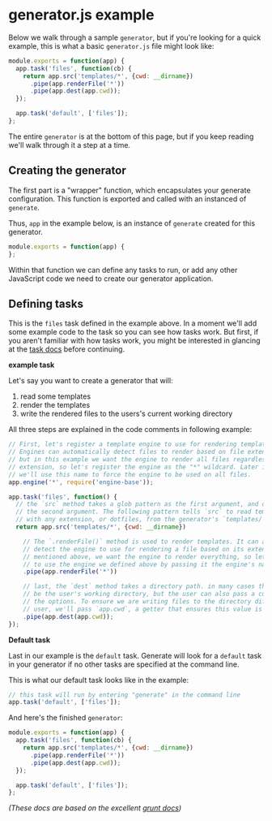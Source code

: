 # generator.js example

Below we walk through a sample `generator`, but if you're looking for a quick example, this is what a basic `generator.js` file might look like:

```js
module.exports = function(app) {
  app.task('files', function(cb) {
    return app.src('templates/*', {cwd: __dirname})
      .pipe(app.renderFile('*'))
      .pipe(app.dest(app.cwd));
  });

  app.task('default', ['files']);
};
```

The entire `generator` is at the bottom of this page, but if you keep reading we'll walk through it a step at a time.

## Creating the generator

The first part is a "wrapper" function, which encapsulates your generate configuration. This function is exported and called with an instanced of `generate`. 

Thus, `app` in the example below, is an instance of `generate` created for this generator.

```js
module.exports = function(app) {
};
```

Within that function we can define any tasks to run, or add any other JavaScript code we need to create our generator application.

## Defining tasks

This is the `files` task defined in the example above. In a moment we'll add some example code to the task so you can see how tasks work. But first, if you aren't familiar with how tasks work, you might be interested in glancing at the [task docs](tasks.md) before continuing.

**example task**

Let's say you want to create a generator that will:

1. read some templates
2. render the templates
3. write the rendered files to the users's current working directory

All three steps are explained in the code comments in following example:

```js
// First, let's register a template engine to use for rendering templates.
// Engines can automatically detect files to render based on file extension,
// but in this example we want the engine to render all files regardless of
// extension, so let's register the engine as the "*" wildcard. Later in the 
// we'll use this name to force the engine to be used on all files.
app.engine('*', require('engine-base'));

app.task('files', function() {
  // the `src` method takes a glob pattern as the first argument, and options as
  // the second argument. The following pattern tells `src` to read templates 
  // with any extension, or dotfiles, from the generator's `templates/` directory
  return app.src('templates/*', {cwd: __dirname})

    // The `.renderFile()` method is used to render templates. It can automatically
    // detect the engine to use for rendering a file based on its extension, but as
    // mentioned above, we want the engine to render everything, so let's force it
    // to use the engine we defined above by passing it the engine's name, `*`:
    .pipe(app.renderFile('*'))

    // last, the `dest` method takes a directory path. in many cases this will
    // be the user's working directory, but the user can also pass a custom cwd on
    // the options. To ensure we are writing files to the directory difined by the
    // user, we'll pass `app.cwd`, a getter that ensures this value is up-to-date
    .pipe(app.dest(app.cwd));
});
```

**Default task**

Last in our example is the `default` task. Generate will look for a `default` task in your generator if no other tasks are specified at the command line. 

This is what our default task looks like in the example:

```js
// this task will run by entering "generate" in the command line
app.task('default', ['files']);
```

And here's the finished `generator`:

```js
module.exports = function(app) {
  app.task('files', function(cb) {
    return app.src('templates/*', {cwd: __dirname})
      .pipe(app.renderFile('*'))
      .pipe(app.dest(app.cwd));
  });

  app.task('default', ['files']);
};
```

_(These docs are based on the excellent [grunt docs](https://raw.githubusercontent.com/gruntjs/grunt-docs/master/Sample-Gruntfile.md))_
